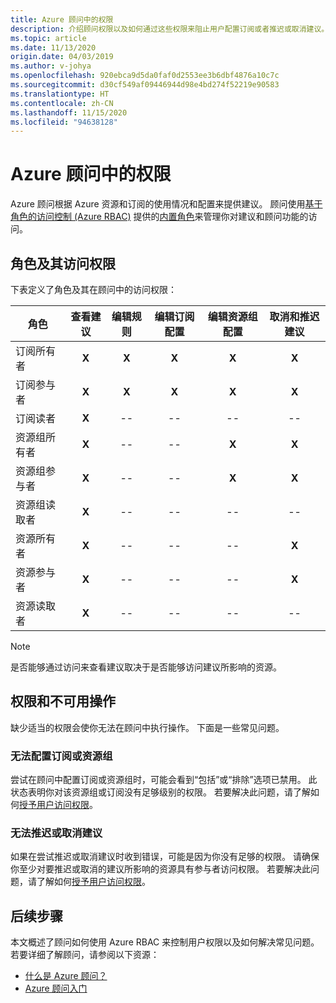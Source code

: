 ```yaml
---
title: Azure 顾问中的权限
description: 介绍顾问权限以及如何通过这些权限来阻止用户配置订阅或者推迟或取消建议。
ms.topic: article
ms.date: 11/13/2020
origin.date: 04/03/2019
ms.author: v-johya
ms.openlocfilehash: 920ebca9d5da0faf0d2553ee3b6dbf4876a10c7c
ms.sourcegitcommit: d30cf549af09446944d98e4bd274f52219e90583
ms.translationtype: HT
ms.contentlocale: zh-CN
ms.lasthandoff: 11/15/2020
ms.locfileid: "94638128"
---
```

# <a name="permissions-in-azure-advisor"></a>Azure 顾问中的权限

Azure 顾问根据 Azure 资源和订阅的使用情况和配置来提供建议。 顾问使用[基于角色的访问控制 (Azure RBAC)](../role-based-access-control/overview.md) 提供的[内置角色](../role-based-access-control/built-in-roles.md)来管理你对建议和顾问功能的访问。 

## <a name="roles-and-their-access"></a>角色及其访问权限

下表定义了角色及其在顾问中的访问权限：

| **角色** | **查看建议** | **编辑规则** | **编辑订阅配置** | **编辑资源组配置**| **取消和推迟建议**|
|---|:---:|:---:|:---:|:---:|:---:|
|订阅所有者|**X**|**X**|**X**|**X**|**X**|
|订阅参与者|**X**|**X**|**X**|**X**|**X**|
|订阅读者|**X**|--|--|--|--|
|资源组所有者|**X**|--|--|**X**|**X**|
|资源组参与者|**X**|--|--|**X**|**X**|
|资源组读取者|**X**|--|--|--|--|
|资源所有者|**X**|--|--|--|**X**|
|资源参与者|**X**|--|--|--|**X**|
|资源读取者|**X**|--|--|--|--|

> [!NOTE]
> 是否能够通过访问来查看建议取决于是否能够访问建议所影响的资源。

## <a name="permissions-and-unavailable-actions"></a>权限和不可用操作

缺少适当的权限会使你无法在顾问中执行操作。 下面是一些常见问题。

### <a name="unable-to-configure-subscriptions-or-resource-groups"></a>无法配置订阅或资源组

尝试在顾问中配置订阅或资源组时，可能会看到“包括”或“排除”选项已禁用。 此状态表明你对该资源组或订阅没有足够级别的权限。 若要解决此问题，请了解如何[授予用户访问权限](../role-based-access-control/quickstart-assign-role-user-portal.md)。

### <a name="unable-to-postpone-or-dismiss-a-recommendation"></a>无法推迟或取消建议

如果在尝试推迟或取消建议时收到错误，可能是因为你没有足够的权限。 请确保你至少对要推迟或取消的建议所影响的资源具有参与者访问权限。 若要解决此问题，请了解如何[授予用户访问权限](../role-based-access-control/quickstart-assign-role-user-portal.md)。

## <a name="next-steps"></a>后续步骤

本文概述了顾问如何使用 Azure RBAC 来控制用户权限以及如何解决常见问题。 若要详细了解顾问，请参阅以下资源：

- [什么是 Azure 顾问？](./advisor-overview.md)
- [Azure 顾问入门](./advisor-get-started.md)

